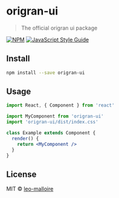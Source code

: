 # origran-ui

> The official origran ui package

[![NPM](https://img.shields.io/npm/v/origran-ui.svg)](https://www.npmjs.com/package/origran-ui) [![JavaScript Style Guide](https://img.shields.io/badge/code_style-standard-brightgreen.svg)](https://standardjs.com)

## Install

```bash
npm install --save origran-ui
```

## Usage

```jsx
import React, { Component } from 'react'

import MyComponent from 'origran-ui'
import 'origran-ui/dist/index.css'

class Example extends Component {
  render() {
    return <MyComponent />
  }
}
```

## License

MIT © [leo-malloire](https://github.com/leo-malloire)
